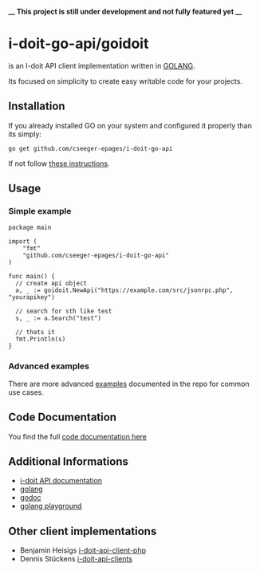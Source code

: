 **__ This project is still under development and not fully featured yet __**

# i-doit-go-api/goidoit 

is an I-doit API client implementation written in [GOLANG](https://golang.org).

Its focused on simplicity to create easy writable code for your projects.

## Installation

If you already installed GO on your system and configured it properly than its simply:

```
go get github.com/cseeger-epages/i-doit-go-api
```

If not follow [these instructions](https://nats.io/documentation/tutorials/go-install/).

## Usage 

### Simple example

```
package main

import (
	"fmt"
	"github.com/cseeger-epages/i-doit-go-api"
)

func main() {
  // create api object
  a, _ := goidoit.NewApi("https://example.com/src/jsonrpc.php", "yourapikey")

  // search for sth like test
  s, _ := a.Search("test")

  // thats it
  fmt.Println(s)
}
```

### Advanced examples

There are more advanced [examples](https://github.com/cseeger-epages/i-doit-go-api/tree/master/examples) documented in the repo for common use cases.

## Code Documentation

You find the full [code documentation here](https://godoc.org/github.com/cseeger-epages/i-doit-go-api)

## Additional Informations

- [i-doit API documentation](https://kb.i-doit.com/pages/viewpage.action?pageId=37355644)
- [golang](https://golang.org/)
- [godoc](https://godoc.org/)
- [golang playground](https://play.golang.org/)

## Other client implementations

- Benjamin Heisigs [i-doit-api-client-php](https://github.com/bheisig/i-doit-api-client-php/)
- Dennis Stückens [i-doit-api-clients](https://bitbucket.org/dstuecken/i-doit-api-clients/)
